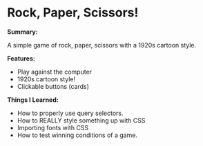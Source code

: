 <h1>Rock, Paper, Scissors!</h1>

<strong>Summary:</strong>

A simple game of rock, paper, scissors with a 1920s cartoon style.

<strong>Features:</strong>

- Play against the computer
- 1920s cartoon style!
- Clickable buttons (cards)

<strong>Things I Learned:</strong>

- How to properly use query selectors.
- How to REALLY style something up with CSS
- Importing fonts with CSS
- How to test winning conditions of a game.
